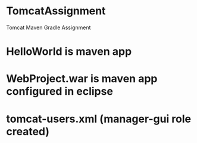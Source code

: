 # TomcatAssignment
Tomcat Maven Gradle Assignment



# HelloWorld is maven app

# WebProject.war is maven app configured in eclipse

# tomcat-users.xml (manager-gui role created)
